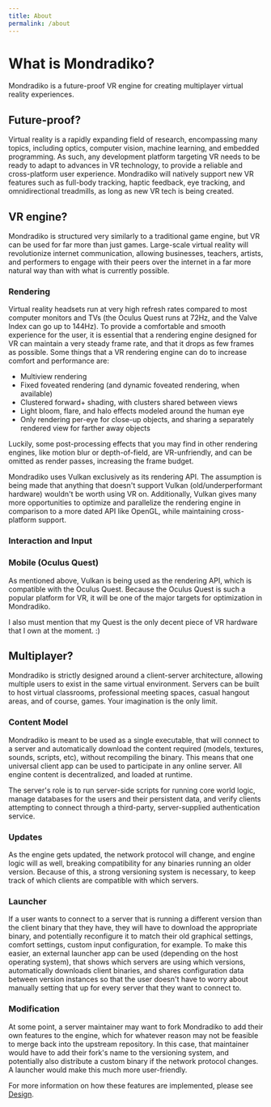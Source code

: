 ```yaml
---
title: About
permalink: /about
---
```


# What is Mondradiko?

Mondradiko is a future-proof VR engine for creating multiplayer virtual reality
experiences.

## Future-proof?
Virtual reality is a rapidly expanding field of research, encompassing many
topics, including optics, computer vision, machine learning, and embedded
programming. As such, any development platform targeting VR needs to be ready
to adapt to advances in VR technology, to provide a reliable and cross-platform
user experience. Mondradiko will natively support new VR features such as
full-body tracking, haptic feedback, eye tracking, and omnidirectional
treadmills, as long as new VR tech is being created.

## VR engine?
Mondradiko is structured very similarly to a traditional game engine, but VR
can be used for far more than just games. Large-scale virtual reality will
revolutionize internet communication, allowing businesses, teachers, artists,
and performers to engage with their peers over the internet in a far more
natural way than with what is currently possible.

### Rendering
Virtual reality headsets run at very high refresh rates compared to most computer
monitors and TVs (the Oculus Quest runs at 72Hz, and the Valve Index can go up
to 144Hz). To provide a comfortable and smooth experience for the user, it is
essential that a rendering engine designed for VR can
maintain a very steady frame rate, and that it drops as few frames as possible.
Some things that a VR rendering engine can do to increase comfort and
performance are:

- Multiview rendering
- Fixed foveated rendering (and dynamic foveated rendering, when available)
- Clustered forward+ shading, with clusters shared between views
- Light bloom, flare, and halo effects modeled around the human eye
- Only rendering per-eye for close-up objects, and sharing a separately
  rendered view for farther away objects

Luckily, some post-processing effects that you may find in other rendering
engines, like motion blur or depth-of-field, are VR-unfriendly, and can
be omitted as render passes, increasing the frame budget.

Mondradiko uses Vulkan exclusively as its rendering API. The assumption is being
made that anything that doesn't support Vulkan (old/underperformant hardware)
wouldn't be worth using VR on. Additionally, Vulkan gives many more
opportunities to optimize and parallelize the rendering engine in comparison
to a more dated API like OpenGL, while maintaining cross-platform support.

### Interaction and Input

### Mobile (Oculus Quest)
As mentioned above, Vulkan is being used as the rendering API, which is
compatible with the Oculus Quest. Because the Oculus Quest is such a popular
platform for VR, it will be one of the major targets for optimization in
Mondradiko.

I also must mention that my Quest is the only decent piece of VR hardware
that I own at the moment. :)

## Multiplayer?
Mondradiko is strictly designed around a client-server architecture, allowing
multiple users to exist in the same virtual environment. Servers can be built
to host virtual classrooms, professional meeting spaces, casual hangout areas,
and of course, games. Your imagination is the only limit.

### Content Model
Mondradiko is meant to be used as a single executable, that will connect to a
server and automatically download the content required (models, textures,
sounds, scripts, etc), without recompiling the binary. This means that one
universal client app can be used to participate in any online server.
All engine content is decentralized, and loaded at runtime.

The server's role is to run server-side scripts for running core world logic,
manage databases for the users and their persistent data, and verify clients
attempting to connect through a third-party, server-supplied authentication
service.

### Updates
As the engine gets updated, the network protocol will change, and engine logic
will as well, breaking compatibility for any binaries running an older version.
Because of this, a strong versioning system is necessary, to keep track of which
clients are compatible with which servers.

### Launcher
If a user wants to connect to a server that is running a different version
than the client binary that they have, they will have to download the
appropriate binary, and potentially reconfigure it to match their old graphical
settings, comfort settings, custom input configuration, for example. To make this easier,
an external launcher app can be used (depending on the host operating system),
that shows which servers are using which versions, automatically downloads
client binaries, and shares configuration data between version instances so that
the user doesn't have to worry about manually setting that up for every server
that they want to connect to.

### Modification
At some point, a server maintainer may want to fork Mondradiko to add their own
features to the engine, which for whatever reason may not be feasible to merge back into
the upstream repository. In this case, that maintainer would have to add their fork's
name to the versioning system, and potentially also distribute a custom binary
if the network protocol changes. A launcher would make this much more
user-friendly.

For more information on how these features are implemented, please see
[Design](/mondradiko/design).
